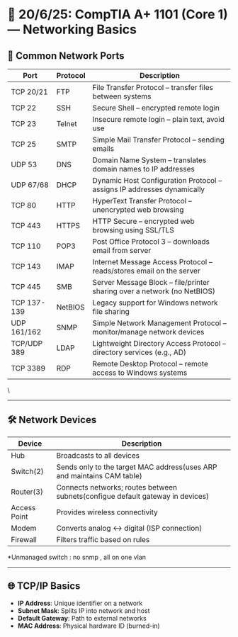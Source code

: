 # 🧠 20/6/25: CompTIA A+ 1101 (Core 1) — Networking Basics


## 🔌 Common Network Ports

| Port        | Protocol | Description                                                             |
| ----------- | -------- | ----------------------------------------------------------------------- |
| TCP 20/21   | FTP      | File Transfer Protocol – transfer files between systems                 |
| TCP 22      | SSH      | Secure Shell – encrypted remote login                                   |
| TCP 23      | Telnet   | Insecure remote login – plain text, avoid use                           |
| TCP 25      | SMTP     | Simple Mail Transfer Protocol – sending emails                          |
| UDP 53      | DNS      | Domain Name System – translates domain names to IP addresses            |
| UDP 67/68   | DHCP     | Dynamic Host Configuration Protocol – assigns IP addresses dynamically  |
| TCP 80      | HTTP     | HyperText Transfer Protocol – unencrypted web browsing                  |
| TCP 443     | HTTPS    | HTTP Secure – encrypted web browsing using SSL/TLS                      |
| TCP 110     | POP3     | Post Office Protocol 3 – downloads email from server                    |
| TCP 143     | IMAP     | Internet Message Access Protocol – reads/stores email on the server     |
| TCP 445     | SMB      | Server Message Block – file/printer sharing over a network (no NetBIOS) |
| TCP 137-139 | NetBIOS  | Legacy support for Windows network file sharing                         |
| UDP 161/162 | SNMP     | Simple Network Management Protocol – monitor/manage network devices     |
| TCP/UDP 389 | LDAP     | Lightweight Directory Access Protocol – directory services (e.g., AD)   |
| TCP 3389    | RDP      | Remote Desktop Protocol – remote access to Windows systems              |
\

---

## 🛠️ Network Devices

| Device       | Description                                                             |
|--------------|-------------------------------------------------------------------------|
| Hub          | Broadcasts to all devices                                               |
| Switch(2)       | Sends only to the target MAC address(uses ARP and maintains CAM table)  |
| Router(3)       | Connects networks; routes between subnets(configue default gateway in devices)      |
| Access Point | Provides wireless connectivity              |
| Modem        | Converts analog ↔ digital (ISP connection)  |
| Firewall     | Filters traffic based on rules              |

*Unmanaged switch : no snmp , all on one vlan

---

## 🌐 TCP/IP Basics

- **IP Address**: Unique identifier on a network
- **Subnet Mask**: Splits IP into network and host
- **Default Gateway**: Path to external networks
- **MAC Address**: Physical hardware ID (burned-in)



